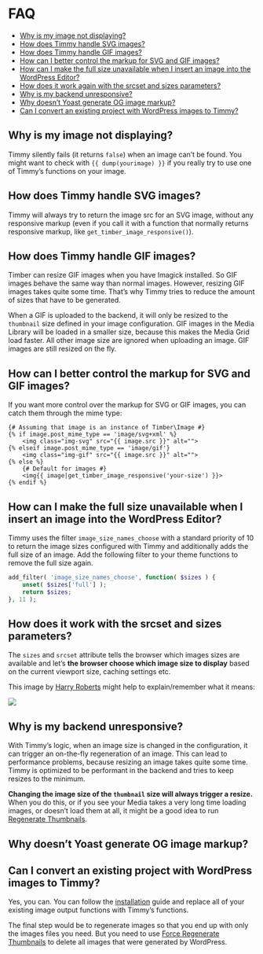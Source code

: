 # FAQ

<!-- TOC -->

- [Why is my image not displaying?](#why-is-my-image-not-displaying)
- [How does Timmy handle SVG images?](#how-does-timmy-handle-svg-images)
- [How does Timmy handle GIF images?](#how-does-timmy-handle-gif-images)
- [How can I better control the markup for SVG and GIF images?](#how-can-i-better-control-the-markup-for-svg-and-gif-images)
- [How can I make the full size unavailable when I insert an image into the WordPress Editor?](#how-can-i-make-the-full-size-unavailable-when-i-insert-an-image-into-the-wordpress-editor)
- [How does it work again with the srcset and sizes parameters?](#how-does-it-work-again-with-the-srcset-and-sizes-parameters)
- [Why is my backend unresponsive?](#why-is-my-backend-unresponsive)
- [Why doesn’t Yoast generate OG image markup?](#why-doesnt-yoast-generate-og-image-markup)
- [Can I convert an existing project with WordPress images to Timmy?](#can-i-convert-an-existing-project-with-wordpress-images-to-timmy)

<!-- /TOC -->


## Why is my image not displaying?

Timmy silently fails (it returns `false`) when an image can’t be found. You might want to check with `{{ dump(yourimage) }}` if you really try to use one of Timmy’s functions on your image.

## How does Timmy handle SVG images?

Timmy will always try to return the image src for an SVG image, without any responsive markup (even if you call it with a function that normally returns responsive markup, like `get_timber_image_responsive()`).

## How does Timmy handle GIF images?

Timber can resize GIF images when you have Imagick installed. So GIF images behave the same way than normal images. However, resizing GIF images takes quite some time. That’s why Timmy tries to reduce the amount of sizes that have to be generated.

When a GIF is uploaded to the backend, it will only be resized to the `thumbnail` size defined in your image configuration. GIF images in the Media Library will be loaded in a smaller size, because this makes the Media Grid load faster. All other image size are ignored when uploading an image. GIF images are still resized on the fly.

## How can I better control the markup for SVG and GIF images?

If you want more control over the markup for SVG or GIF images, you can catch them through the mime type:

```twig
{# Assuming that image is an instance of Timber\Image #}
{% if image.post_mime_type == 'image/svg+xml' %}
    <img class="img-svg" src="{{ image.src }}" alt="">
{% elseif image.post_mime_type == 'image/gif'}
    <img class="img-gif" src="{{ image.src }}" alt="">
{% else %}
    {# Default for images #}
    <img{{ image|get_timber_image_responsive('your-size') }}>
{% endif %}
```

## How can I make the full size unavailable when I insert an image into the WordPress Editor?

Timmy uses the filter `image_size_names_choose` with a standard priority of 10 to return the image sizes configured with Timmy and additionally adds the full size of an image. Add the following filter to your theme functions to remove the full size again. 

```php
add_filter( 'image_size_names_choose', function( $sizes ) {
    unset( $sizes['full'] );
    return $sizes;
}, 11 );
```

## How does it work with the srcset and sizes parameters?

The `sizes` and `srcset` attribute tells the browser which images sizes are available and let’s **the browser choose which image size to display** based on the current viewport size, caching settings etc.

This image by [Harry Roberts](https://twitter.com/csswizardry/status/836960832789565440) might help to explain/remember what it means:

![](https://cloud.githubusercontent.com/assets/2084481/24998864/d938d100-203b-11e7-8233-3b0a48b81c13.jpg)

## Why is my backend unresponsive?

With Timmy’s logic, when an image size is changed in the configuration, it can trigger an on-the-fly regeneration of an image. This can lead to performance problems, because resizing an image takes quite some time. Timmy is optimized to be performant in the backend and tries to keep resizes to the minimum.

**Changing the image size of the `thumbnail` size will always trigger a resize.** When you do this, or if you see your Media takes a very long time loading images, or doesn’t load them at all, it might be a good idea to run [Regenerate Thumbnails](https://wordpress.org/plugins/regenerate-thumbnails/).

## Why doesn’t Yoast generate OG image markup?




## Can I convert an existing project with WordPress images to Timmy?

Yes, you can. You can follow the [installation](./installation.md) guide and replace all of your existing image output functions with Timmy’s functions.

The final step would be to regenerate images so that you end up with only the images files you need. But you need to use [Force Regenerate Thumbnails](https://wordpress.org/plugins/force-regenerate-thumbnails/) to delete all images that were generated by WordPress.
